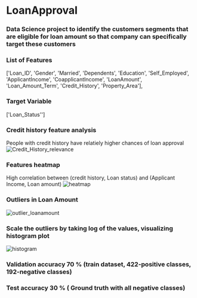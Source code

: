 # LoanApproval

### Data Science project to identify the customers segments that are eligible for loan amount so that company can specifically target these customers

### List of Features 
['Loan_ID', 'Gender', 'Married', 'Dependents', 'Education',
 'Self_Employed', 'ApplicantIncome', 'CoapplicantIncome', 'LoanAmount',
 'Loan_Amount_Term', 'Credit_History', 'Property_Area'],
### Target Variable 
 ['Loan_Status'']
 
### Credit history feature analysis
People with credit history have relatiely higher chances of loan approval
![Credit_History_relevance](https://user-images.githubusercontent.com/23450113/150649236-a4429384-9c0b-425f-a126-df8197281d05.png)


### Features heatmap

High correlation between (credit history, Loan status) and (Applicant Income, Loan amount)
![heatmap](https://user-images.githubusercontent.com/23450113/150649266-58af7814-0280-4974-8683-343c5f80834a.png)


### Outliers in Loan Amount

![outlier_loanamount](https://user-images.githubusercontent.com/23450113/150659027-c13fe2e5-19ad-4d15-a156-80207e3e067d.png)


### Scale the outliers by taking log of the values, visualizing histogram plot
![histogram](https://user-images.githubusercontent.com/23450113/150659028-ad3e7cc7-7077-4482-99ac-7f14aa5b4ece.png)


### Validation accuracy 70 % (train dataset, 422-positive classes, 192-negative classes)
### Test accuracy       30 % ( Ground truth with all negative classes)



      

